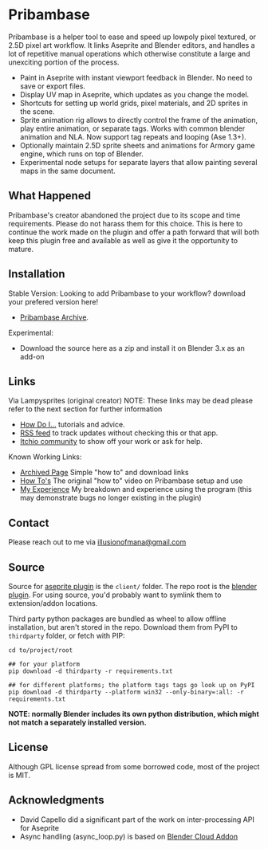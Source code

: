 # Pribambase
Pribambase is a helper tool to ease and speed up lowpoly pixel textured, or 2.5D pixel art workflow. It links Aseprite and Blender editors, and handles a lot of repetitive manual operations which otherwise constitute a large and unexciting portion of the process.

* Paint in Aseprite with instant viewport feedback in Blender. No need to save or export files.
* Display UV map in Aseprite, which updates as you change the model.
* Shortcuts for setting up world grids, pixel materials, and 2D sprites in the scene.
* Sprite animation rig allows to directly control the frame of the animation, play entire animation, or separate tags. Works with common blender animation and NLA. Now support tag repeats and looping (Ase 1.3+).
* Optionally maintain 2.5D sprite sheets and animations for Armory game engine, which runs on top of Blender.
* Experimental node setups for separate layers that allow painting several maps in the same document.

## What Happened
Pribambase's creator abandoned the project due to its scope and time requirements. Please do not harass them for this choice. This is here to continue the work made on the plugin and offer a path forward that will both keep this plugin free and available as well as give it the opportunity to mature. 

## Installation
Stable Version:
Looking to add Pribambase to your workflow? download your prefered version here!
* [Pribambase Archive](https://www.illusionofmana.art/Pribambase.html).

Experimental:
* Download the source here as a zip and install it on Blender 3.x as an add-on

## Links
Via Lampysprites (original creator) NOTE: These links may be dead please refer to the next section for further information

* [How Do I...](https://github.com/lampysprites/pribambase/wiki/How-Do-I...) tutorials and advice.
* [RSS feed](https://lampysprites.itch.io/pribambase/devlog.rss) to track updates without checking this or that app.
* [Itchio community](https://lampysprites.itch.io/pribambase/community) to show off your work or ask for help.

Known Working Links:

* [Archived Page](https://www.illusionofmana.art/Pribambase.html) Simple "how to" and download links
* [How To's](https://www.youtube.com/watch?v=70wyQhKyxFw) The original "how to" video on Pribambase setup and use
* [My Experience](https://www.youtube.com/watch?v=6ikqAwPJ8nQ) My breakdown and experience using the program (this may demonstrate bugs no longer existing in the plugin)

## Contact
Please reach out to me via illusionofmana@gmail.com

## Source

Source for [aseprite plugin](https://github.com/aseprite/api/blob/main/api/plugin.md) is the `client/` folder. The repo root is the [blender plugin](https://docs.blender.org/manual/en/latest/advanced/scripting/addon_tutorial.html#install-the-add-on). For using source, you'd probably want to symlink them to extension/addon locations.

Third party python packages are bundled as wheel to allow offline installation, but aren't stored in the repo. Download them from PyPI to `thirdparty` folder, or fetch with PIP:

```shell
cd to/project/root

## for your platform
pip download -d thirdparty -r requirements.txt

## for different platforms; the platform tags tags go look up on PyPI
pip download -d thirdparty --platform win32 --only-binary=:all: -r requirements.txt
```

**NOTE: normally Blender includes its own python distribution, which might not match a separately installed version.**

## License

Although GPL license spread from some borrowed code, most of the project is MIT.

## Acknowledgments
- David Capello did a significant part of the work on inter-processing API for Aseprite
- Async handling (async_loop.py) is based on [Blender Cloud Addon](https://cloud.blender.org/services)
